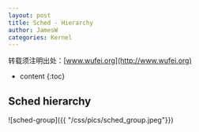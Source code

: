 ```yaml
---
layout: post
title: Sched - Hierarchy
author: JamesW
categories: Kernel
---
```


转载须注明出处：[www.wufei.org](http://www.wufei.org)

* content 
{:toc}

## Sched hierarchy

![sched-group]({{ "/css/pics/sched_group.jpeg"}})
